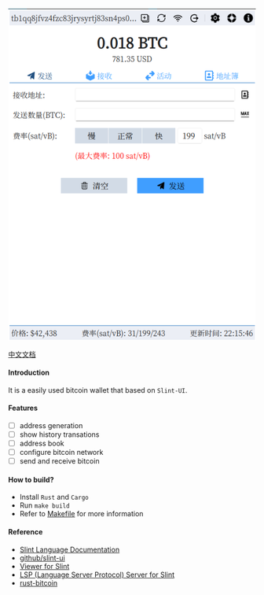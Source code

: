 ![screenshot](./screenshot/bitbox.png)

[中文文档](./README.zh-CN.md)

#### Introduction
It is a easily used bitcoin wallet that based on `Slint-UI`.

#### Features
- [ ] address generation
- [ ] show history transations
- [ ] address book
- [ ] configure bitcoin network
- [ ] send and receive bitcoin

#### How to build?
- Install `Rust` and `Cargo`
- Run `make build`
- Refer to [Makefile](./Makefile) for more information

#### Reference
- [Slint Language Documentation](https://slint-ui.com/releases/1.0.0/docs/slint/)
- [github/slint-ui](https://github.com/slint-ui/slint)
- [Viewer for Slint](https://github.com/slint-ui/slint/tree/master/tools/viewer)
- [LSP (Language Server Protocol) Server for Slint](https://github.com/slint-ui/slint/tree/master/tools/lsp)
- [rust-bitcoin](https://github.com/rust-bitcoin/rust-bitcoin/)

